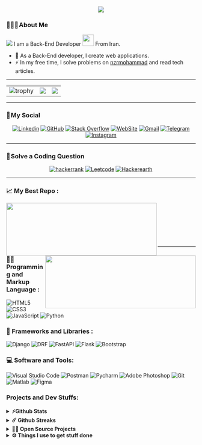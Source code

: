 <h1 align="center">
    <img src="https://readme-typing-svg.herokuapp.com/?lines=Welcome,+There!+👋;I'm+Mohammad&nbsp;Javad+Nazari;I'm+happy+to+meet+you,+my+dear!&center=true&font=Vazirmatn&weight=800&duration=3000&pause=1000&height=100&width=500&color=FDC435&size=30">
</h1>

### 👨🏻‍🦱 About Me 
![](https://visitor-badge.glitch.me/badge?page_id=nzrmohammad.nzrmohammad&style=flat-square&color=0088cc)
I am a Back-End Developer <img src="https://media.giphy.com/media/WUlplcMpOCEmTGBtBW/giphy.gif" width="30"> From Iran. 

- 🔭 As a Back-End developer, I create web applications.
- ⚡ In my free time, I solve problems on [nzrmohammad](<https://nzrmohammad.pythonanywhere.com/> "nzrmohammad") and read tech articles.
---
<table align="center">
  <tr>
    <td>
      <img alt="trophy" src="https://github-profile-trophy.vercel.app/?username=nzrmohammad&column=2"/>
    </td>
    <td>
      <img src="https://github-readme-stats.vercel.app/api?username=nzrmohammad&count_private=true&show_icons=true&theme=chartreuse-dark"/>
    </td>
    <td>
      <img src="https://github-readme-stats.vercel.app/api/top-langs/?username=nzrmohammad&layout=compact&theme=chartreuse-dark&langs_count=8"/>
    </td>
  </tr>
</table>

---

### 📌 My Social

<div align="center">
    
[![Linkedin](https://img.shields.io/badge/LinkedIn-0A66C2?logo=Linkedin&logoColor=white&style=for-the-badge)](https://www.linkedin.com/#)
[![GitHub](https://img.shields.io/badge/GitHub-181717?logo=GitHub&logoColor=white&style=for-the-badge)](https://github.com/nzrmohammad)
[![Stack Overflow](https://img.shields.io/badge/Stack&nbsp;Overflow-F58025?logo=StackOverflow&logoColor=white&style=for-the-badge)](https://stackoverflow.com/#)
[![WebSite](https://img.shields.io/badge/WebSite-21759B?logo=WordPress&logoColor=white&style=for-the-badge)](#)
[![Gmail](https://img.shields.io/badge/Gmail-EA4335?logo=Gmail&logoColor=white&style=for-the-badge)](mailto:mohammad.nzr77@gmail.com)
[![Telegram](https://img.shields.io/badge/Telegram-229ED9?logo=Telegram&logoColor=white&style=for-the-badge)](https://t.me/nzrmohammad)
[![Instagram](https://img.shields.io/badge/Instagram-E4405F?logo=Instagram&logoColor=white&style=for-the-badge)](https://www.instagram.com/#)
    
</div>

---

### 📌 Solve a Coding Question

<div align="center">
    
[![hackerrank](https://img.shields.io/badge/Hackerrank-21759B?logo=Hackerrank&logoColor=white&style=for-the-badge)](www.hackerrank.com/mohammad_nazari)
[![Leetcode](https://img.shields.io/badge/Leetcode-181717?logo=Leetcode&logoColor=white&style=for-the-badge)](https://leetcode.com/nzrmohammad/)
[![Hackerearth](https://img.shields.io/badge/Hackerearth-F58025?logo=Hackerearth&logoColor=white&style=for-the-badge)]([https://stackoverflow.com/#](https://www.hackerearth.com/@mohammad2130))

    
</div>

---



### 📈 My Best Repo :

<div width="100%" align="center">
  <a align="left" href="https://github.com/nzrmohammad/First-Personal-Portfolio" title="First-Personal-Portfolio">
  <img align="left" width="400" height="140" src="https://github-readme-stats.vercel.app/api/pin/?username=nzrmohammad&repo=First-Personal-Portfolio&bg_color=000&title_color=FDC435&border_color=FDC435&icon_color=FDC435&text_color=ffffff">
  </a>
    <a align="right" href="https://github.com/nzrmohammad/First-Personal-Restaurant" title="First-Personal-Restaurant">
   <img align="right" width="400" height="140" src="https://github-readme-stats.vercel.app/api/pin/?username=nzrmohammad&repo=First-Personal-Restaurant&bg_color=000&title_color=FDC435&border_color=FDC435&icon_color=FDC435&text_color=fff">
  </a>
</div>

<br/><br/><br/><br/><br/><br/>

---

### 👨‍💻 Programming and Markup Language :

![HTML5](https://img.shields.io/badge/HTML5-E34F26?logo=HTML5&logoColor=white&style=for-the-badge)
![CSS3](https://img.shields.io/badge/CSS3-1572B6?logo=CSS3&logoColor=white&style=for-the-badge)
![JavaScript](https://img.shields.io/badge/JavaScript-F7DF1E?logo=JavaScript&logoColor=black&style=for-the-badge)
![Python](https://img.shields.io/badge/Python-777BB4?logo=Python&logoColor=white&style=for-the-badge)

### 🧰 Frameworks and Libraries :
![Django](https://img.shields.io/badge/Django-21759B?logo=Django&logoColor=white&style=for-the-badge)
![DRF](https://img.shields.io/badge/Django&nbsp;Rest&nbsp;Framework-06B6D4?logo=DRFlogoColor=white&style=for-the-badge)
![FastAPI](https://img.shields.io/badge/FastAPI-009688?logo=fastapi&logoColor=white&style=for-the-badge)
![Flask](https://img.shields.io/badge/Flask-000000?style=for-the-badge&logo=flask&logoColor=white)
![Bootstrap](https://img.shields.io/badge/Bootstrap-6332F6?logo=Bootstrap&logoColor=white&style=for-the-badge)

### 💻 Software and Tools:
![Visual Studio Code](https://img.shields.io/badge/Visual&nbsp;Studio&nbsp;Code-007ACC?logo=VisualStudioCode&logoColor=white&style=for-the-badge)
![Postman](https://img.shields.io/badge/Postman-FF6C37?logo=Postman&logoColor=white&style=for-the-badge)
![Pycharm](https://img.shields.io/badge/Pycharm-FF9A00?logo=Pycharm&logoColor=white&style=for-the-badge)
![Adobe Photoshop](https://img.shields.io/badge/Adobe&nbsp;Photoshop-31A8FF?logo=AdobePhotoshop&logoColor=white&style=for-the-badge)
![Git](https://img.shields.io/badge/Git-F05032?logo=Git&logoColor=white&style=for-the-badge)
![Matlab](https://img.shields.io/badge/Matlab-8034a9?logo=Matlab&logoColor=white&style=for-the-badge)
![Figma](https://img.shields.io/badge/Figma-F24E1E?logo=Figma&logoColor=white&style=for-the-badge)

### Projects and Dev Stuffs:

<details>	
  <summary><b>⚡Github Stats</b></summary>
	
	<img src="https://media.giphy.com/media/WUlplcMpOCEmTGBtBW/giphy.gif" width="60">
  <br />
  <img height="180em" src="https://github-readme-stats.vercel.app/api?username=nzrmohammad&show_icons=true&hide_border=true&&count_private=true&include_all_commits=true" />
  <img height="180em" src="https://github-readme-stats.vercel.app/api/top-langs/?username=nzrmohammad&show_icons=true&hide_border=true&layout=compact&langs_count=8"/>
</details>

<details>	
  <summary><b>☄️ Github Streaks</b></summary>
	
  <br />
  <img height="180em" src="https://github-readme-streak-stats.herokuapp.com/?user=nzrmohammad&hide_border=true" />
</details>

<details>
  <summary><b>🧑‍🚀 Open Source Projects</b></summary>

  <br />
  <table>
    <thead align="center">
      <tr border: none;>
        <td><b>💻 Projects</b></td>
        <td><b>🌟 Stars</b></td>
        <td><b>🍴 Forks</b></td>
        <td><b>🐛 Issues</b></td>
        <td><b>🔔 Pull Requests</b></td>
        <td><b>👨‍💻 Language</b></td>
      </tr>
    </thead>
    <tbody>
      <tr>
	<td><a href="https://github.com/nzrmohammad/Gitwar"><b>🚀 Gitwar</b></a></td>
        <td><img alt="Stars" src="https://img.shields.io/github/stars/nzrmohammad/Gitwar?style=flat-square&labelColor=343b41"/></td>
        <td><img alt="Forks" src="https://img.shields.io/github/forks/nzrmohammad/Gitwar?style=flat-square&labelColor=343b41"/></td>
        <td><img alt="Issues" src="https://img.shields.io/github/issues/nzrmohammad/Gitwar?style=flat-square"/></td>
        <td><img alt="Pull Requests" src="https://img.shields.io/github/issues-pr/nzrmohammad/Gitwar?style=flat-square"/></td>
        <td><img alt="Language" src="https://img.shields.io/github/languages/top/nzrmohammad/Gitwar?style=flat-square"/></td>
      </tr>
    </tbody>
  </table>
  <br />
</details>
 
<details>	
  <br />
  <summary><b>⚙️ Things I use to get stuff done</b></summary>
  	<ul>
  	    <li><b>OS:</b> Windows - Ubuntu 22.04</li>
	    <li><b>Laptop: </b> Lenovo Ideapad 700 (i7)</li>
  	    <li><b>Browser: </b> Google Chrome </li>
	    <li><b>Terminal: </b> ZSH: Oh My Zsh (PowerLevel10k)</li>
	    <li><b>Code Editor:</b> VSCode - The best editor out there.</li>
	    <li><b>To Stay Updated:</b> Dev.to, Medium, Linkedin and Twitter.</li>
	    <br />
	⚛️ Checkout My VSCode Configrations <a href="https://gist.github.com/nzrmohammad/039b1dc5a7cdcb007ab3691814d53130">Here</a>.
	</ul>	
</details>

#
